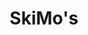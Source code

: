 ---
template: Post
title: SkiMo's
tags: Pasta, Pizza, Sandwiches
category: Local
phone: 901-756-5055
website: https://www.skimosinc.com/
services: curbside, carry-out
---